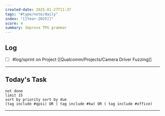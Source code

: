 ```yaml
---
created-date: 2025-01-27T11:37
tags: "#type/note/daily"
index: "[[Year-2025]]"
score: 4
summary: Improve TPG grammar
---
```


## Log
- [ ] #log/sprint on Project [[Qualcomm/Projects/Camera Driver Fuzzing]]

---

## Today's Task

```tasks
not done
limit 15
sort by priority sort by due
(tag include #qpsi) OR ( tag include #kw) OR ( tag include #office)
```
---
